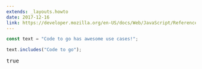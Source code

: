 ```yaml
---
extends: _layouts.howto
date: 2017-12-16
link: https://developer.mozilla.org/en-US/docs/Web/JavaScript/Reference/Global_Objects/String/includes
---
```



```javascript
const text = "Code to go has awesome use cases!";

text.includes("Code to go");
```

<pre class="output">true</pre>
